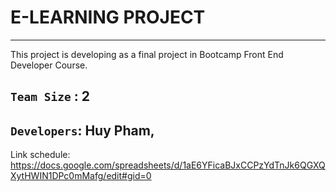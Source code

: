 # E-LEARNING PROJECT
<hr/>
This project is developing as a final project in Bootcamp Front End Developer Course.

## `Team Size` : 2

## `Developers`: Huy Pham, 

Link schedule: https://docs.google.com/spreadsheets/d/1aE6YFicaBJxCCPzYdTnJk6QGXQXytHWIN1DPc0mMafg/edit#gid=0




